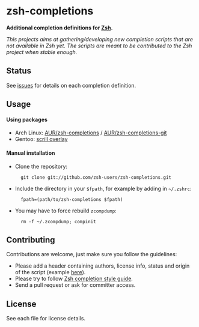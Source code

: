 zsh-completions
===============

**Additional completion definitions for [Zsh](http://www.zsh.org).**

*This projects aims at gathering/developing new completion scripts that are not available in Zsh yet. The scripts are meant to be contributed to the Zsh project when stable enough.*


Status
------
See [issues](zsh-completions/issues) for details on each completion definition.


Usage
-----

#### Using packages

* Arch Linux: [AUR/zsh-completions](https://aur.archlinux.org/packages.php?ID=54111) / [AUR/zsh-completions-git](https://aur.archlinux.org/packages.php?ID=51001)
* Gentoo: [scrill overlay](http://gpo.zugaina.org/app-shells/zsh-completions)


#### Manual installation

* Clone the repository:

        git clone git://github.com/zsh-users/zsh-completions.git

* Include the directory in your `$fpath`, for example by adding in `~/.zshrc`:

        fpath=(path/to/zsh-completions $fpath)

* You may have to force rebuild `zcompdump`:

        rm -f ~/.zcompdump; compinit

Contributing
------------

Contributions are welcome, just make sure you follow the guidelines:

 * Please add a header containing authors, license info, status and origin of the script (example [here](https://github.com/zsh-users/zsh-completions/blob/master/_ack)).
 * Please try to follow [Zsh completion style guide](https://github.com/zsh-users/zsh/blob/master/Etc/completion-style-guide).
 * Send a pull request or ask for committer access.


License
-------
See each file for license details.
